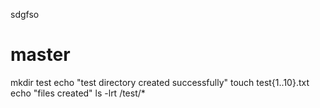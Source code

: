 sdgfso
# master
mkdir test
echo "test directory created successfully"
touch test{1..10}.txt
echo "files created"
ls -lrt /test/*
